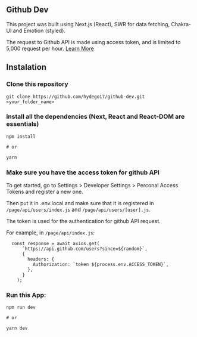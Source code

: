 ## Github Dev

This project was built using Next.js (React), SWR for data fetching, Chakra-UI and Emotion (styled).

The request to Github API is made using access token, and is limited to 5,000 request per hour. [Learn More](https://docs.github.com/en/free-pro-team@latest/developers/apps/rate-limits-for-github-apps#user-to-server-requests)

## Instalation

### Clone this repository

```
git clone https://github.com/hydego17/github-dev.git <your_folder_name>
```

### Install all the dependencies (Next, React and React-DOM are essentials)

```
npm install

# or

yarn
```

### Make sure you have the access token for github API

To get started, go to Settings > Developer Settings > Perconal Access Tokens and register a new one.

Then put it in .env.local and make sure that it is registered in `/page/api/users/index.js` and `/page/api/users/[user].js`.

The token is used for the authentication for github API request.

For example, in `/page/api/index.js`:

```
  const response = await axios.get(
      `https://api.github.com/users?since=${random}`,
      {
        headers: {
          Authorization: `token ${process.env.ACCESS_TOKEN}`,
        },
      }
    );
```

### Run this App:

```
npm run dev

# or

yarn dev
```
